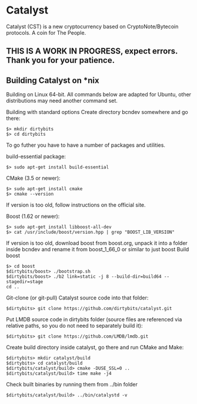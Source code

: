 # Catalyst
Catalyst (CST) is a new cryptocurrency based on CryptoNote/Bytecoin protocols. A coin for The People.

## THIS IS A WORK IN PROGRESS, expect errors. Thank you for your patience.

## Building Catalyst on *nix

Building on Linux 64-bit. 
All commands below are adapted for Ubuntu, other distributions may need another command set.

Building with standard options
Create directory bcndev somewhere and go there:
```
$> mkdir dirtybits
$> cd dirtybits
```
To go futher you have to have a number of packages and utilities.

build-essential package:
```
$> sudo apt-get install build-essential
```
CMake (3.5 or newer):
```
$> sudo apt-get install cmake 
$> cmake --version
```
If version is too old, follow instructions on the official site.

Boost (1.62 or newer):
```
$> sudo apt-get install libboost-all-dev
$> cat /usr/include/boost/version.hpp | grep "BOOST_LIB_VERSION"
```
If version is too old, download boost from boost.org, unpack it into a folder inside bcndev and rename it from boost_1_66_0 or similar to just boost Build boost
```
$> cd boost
$dirtybits/boost> ./bootstrap.sh
$dirtybits/boost> ./b2 link=static -j 8 --build-dir=build64 --stagedir=stage
cd ..
```
Git-clone (or git-pull) Catalyst source code into that folder:
```
$dirtybits> git clone https://github.com/dirtybits/catalyst.git
```
Put LMDB source code in dirtybits folder (source files are referenced via relative paths, so you do not need to separately build it):
```
$dirtybits> git clone https://github.com/LMDB/lmdb.git
```
Create build directory inside catalyst, go there and run CMake and Make:
```
$dirtybits> mkdir catalyst/build
$dirtybits> cd catalyst/build
$dirtybits/catalyst/build> cmake -DUSE_SSL=0 ..
$dirtybits/catalyst/build> time make -j4
```
Check built binaries by running them from ../bin folder
```
$dirtybits/catalyst/build> ../bin/catalystd -v
```
